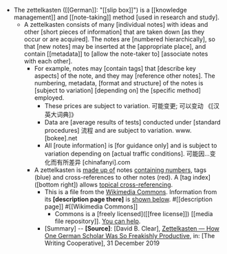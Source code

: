 - The zettelkasten ([[German]]: "[[slip box]]") is a [[knowledge management]] and [[note-taking]] method [used in research and study].
    - A zettelkasten consists of many [individual notes] with ideas and other [short pieces of information] that are taken down [as they occur or are acquired]. The notes are [numbered hierarchically], so that [new notes] may be inserted at the [appropriate place], and contain [[metadata]] to [allow the note-taker to] [associate notes with each other]. 
        - For example, notes may [contain tags] that [describe key aspects] of the note, and they may [reference other notes]. The numbering, metadata, [format and structure] of the notes is [subject to variation] [depending on] the [specific method] employed.
            - These prices are subject to variation. 可能变更; 可以变动 《[汉英大词典]》
            - Data are [average results of tests] conducted under [standard procedures] 流程 and are subject to variation. www.[bokee].net
            - All [route information] is [for guidance only] and is subject to variation depending on [actual traffic conditions]. 可能因...变化而有所差异 [chinafanyi].com
        - A zettelkasten is [made up of](((mxntn7d75))) notes [containing numbers](https://en.wikipedia.org/wiki/File:Zettelkasten_paper_schematic.png), tags (blue) and cross-references to other notes (red). A [tag index] ([bottom right]) allows [topical cross-referencing]([[cross-reference]]). 
            - This is a file from the [Wikimedia Commons](https://commons.wikimedia.org/wiki/Main_Page). Information from its **[description page there]** is [shown below](https://commons.wikimedia.org/wiki/File:Zettelkasten_paper_schematic.png). #[[description page]] #[[Wikimedia Commons]]
                - Commons is a [freely licensed]([[free license]]) [[media file repository]]. [You can help](https://commons.wikimedia.org/wiki/Commons:Welcome).
            - [Summary] -- **[Source]**: [David B. Clear], [Zettelkasten — How One German Scholar Was So Freakishly Productive](https://writingcooperative.com/zettelkasten-how-one-german-scholar-was-so-freakishly-productive-997e4e0ca125), in: [The Writing Cooperative], 31 December 2019
